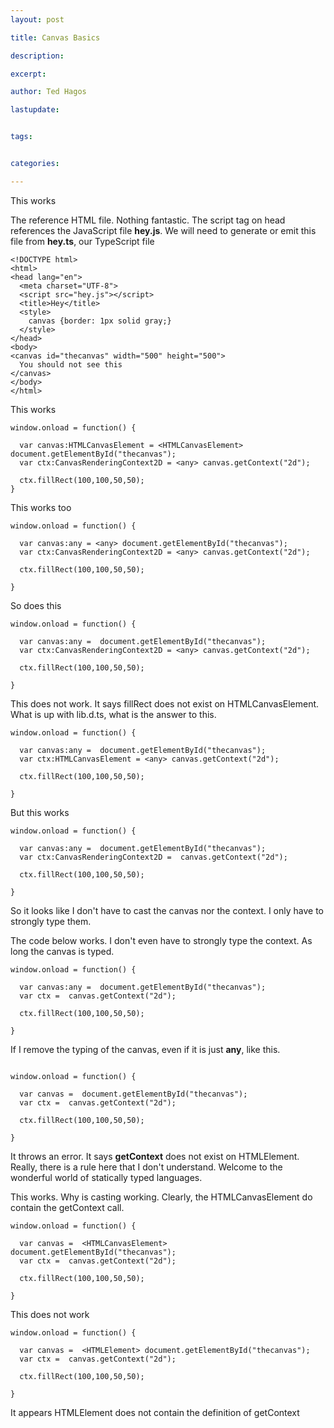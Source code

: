 ```yaml
---
layout: post

title: Canvas Basics

description: 

excerpt: 

author: Ted Hagos

lastupdate: 


tags:


categories:

---
```




This works

The reference HTML file. Nothing fantastic. The script tag on head references the JavaScript file **hey.js**. We will need to generate or emit this file from **hey.ts**, our TypeScript file


~~~
<!DOCTYPE html>
<html>
<head lang="en">
  <meta charset="UTF-8">
  <script src="hey.js"></script>
  <title>Hey</title>
  <style>
    canvas {border: 1px solid gray;}
  </style>
</head>
<body>
<canvas id="thecanvas" width="500" height="500">
  You should not see this
</canvas>
</body>
</html>
~~~

This works

~~~
window.onload = function() {

  var canvas:HTMLCanvasElement = <HTMLCanvasElement> document.getElementById("thecanvas");
  var ctx:CanvasRenderingContext2D = <any> canvas.getContext("2d");

  ctx.fillRect(100,100,50,50);
}
~~~

This works too

~~~
window.onload = function() {

  var canvas:any = <any> document.getElementById("thecanvas");
  var ctx:CanvasRenderingContext2D = <any> canvas.getContext("2d");

  ctx.fillRect(100,100,50,50);

}
~~~

So does this

~~~
window.onload = function() {

  var canvas:any =  document.getElementById("thecanvas");
  var ctx:CanvasRenderingContext2D = <any> canvas.getContext("2d");

  ctx.fillRect(100,100,50,50);

}
~~~

This does not work. It says fillRect does not exist on HTMLCanvasElement. What is up with lib.d.ts, what is the answer to this.

~~~
window.onload = function() {

  var canvas:any =  document.getElementById("thecanvas");
  var ctx:HTMLCanvasElement = <any> canvas.getContext("2d");

  ctx.fillRect(100,100,50,50);

}
~~~

But this works

~~~
window.onload = function() {

  var canvas:any =  document.getElementById("thecanvas");
  var ctx:CanvasRenderingContext2D =  canvas.getContext("2d");

  ctx.fillRect(100,100,50,50);

}
~~~

So it looks like I don't have to cast the canvas nor the context. I only have to strongly type them. 


The code below works. I don't even have to strongly type the context. As long the canvas is typed.

~~~
window.onload = function() {

  var canvas:any =  document.getElementById("thecanvas");
  var ctx =  canvas.getContext("2d");

  ctx.fillRect(100,100,50,50);

}
~~~

If I remove the typing of the canvas, even if it is just **any**, like this.

~~~

window.onload = function() {

  var canvas =  document.getElementById("thecanvas");
  var ctx =  canvas.getContext("2d");

  ctx.fillRect(100,100,50,50);

}
~~~

It throws an error. It says **getContext** does not exist on HTMLElement. Really, there is a rule here that I don't understand. Welcome to the wonderful world of statically typed languages.

This works. Why is casting working. Clearly, the HTMLCanvasElement  do contain the getContext call.

~~~
window.onload = function() {

  var canvas =  <HTMLCanvasElement> document.getElementById("thecanvas");
  var ctx =  canvas.getContext("2d");

  ctx.fillRect(100,100,50,50);

}
~~~

This does not work

~~~
window.onload = function() {

  var canvas =  <HTMLElement> document.getElementById("thecanvas");
  var ctx =  canvas.getContext("2d");

  ctx.fillRect(100,100,50,50);

}
~~~

It appears HTMLElement does not contain the definition of getContext

